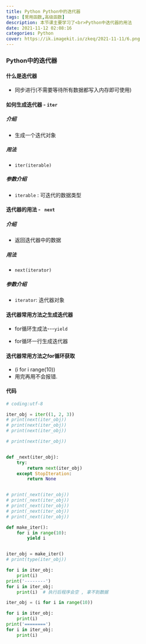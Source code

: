 ```yaml
---
title: Python Python中的迭代器
tags: [常用函数,高级函数]
description: 本节课主要学习了<br>Python中迭代器的用法 
date: 2021-11-12 02:08:16
categories: Python
cover: https://ik.imagekit.io/zkeq/2021-11-11/6.png
---
```


### Python中的迭代器

#### 什么是迭代器

- 同步进行(不需要等待所有数据都写入内存即可使用)

#### 如何生成迭代器  - `iter`

##### 介绍

- 生成一个迭代对象

##### 用法

- `iter(iterable)`

##### 参数介绍

- `iterable` :  可迭代的数据类型

#### 迭代器的用法   - ` next`

##### 介绍

- 返回迭代器中的数据

##### 用法

- `next(iterator)`

##### 参数介绍

- `iterator`: 迭代器对象

#### 迭代器常用方法之生成迭代器

- for循环生成法---`yield`

- for循环一行生成迭代器

#### 迭代器常用方法之for循环获取

- (i for i range(10))
- 用完再用不会报错.

#### 代码

```python
# coding:utf-8

iter_obj = iter((1, 2, 3))
# print(next(iter_obj))
# print(next(iter_obj))
# print(next(iter_obj))

# print(next(iter_obj))


def _next(iter_obj):
    try:
        return next(iter_obj)
    except StopIteration:
        return None


# print(_next(iter_obj))
# print(_next(iter_obj))
# print(_next(iter_obj))
# print(_next(iter_obj))
# print(_next(iter_obj))

def make_iter():
    for i in range(10):
        yield i


iter_obj = make_iter()
# print(type(iter_obj))

for i in iter_obj:
    print(i)
print('--------')
for i in iter_obj:
    print(i)  # 执行后程序会空 , 拿不到数据

iter_obj = (i for i in range(10))

for i in iter_obj:
    print(i)
print('========')
for i in iter_obj:
    print(i)
    
```
